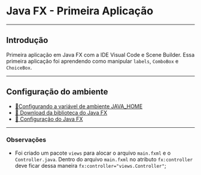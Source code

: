 # Java FX - Primeira Aplicação
---

## Introdução
Primeira aplicação em Java FX com a IDE Visual Code e Scene Builder.
Essa primeira aplicação foi aprendendo como manipular `labels`, `ComboBox` e `ChoiceBox`.

---

## Configuração do ambiente
- [:link:Configurando a variável de ambiente JAVA_HOME](https://www.baeldung.com/java-home-on-windows-mac-os-x-linux)
- [:link: Download da biblioteca do Java FX](https://gluonhq.com/products/javafx/)
- [:link: Configuração do Java FX](https://openjfx.io/openjfx-docs/)

---

### Observações
- Foi criado um pacote `views` para alocar o arquivo `main.fxml` e o `Controller.java`. Dentro do arquivo `main.fxml` no atributo `fx:controller` deve ficar dessa maneira `fx:controller="views.Controller"`;